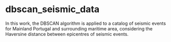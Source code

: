 # dbscan_seismic_data
In this work, the DBSCAN algorithm is applied to a catalog of seismic events for Mainland Portugal and surrounding maritime area, considering the Haversine distance between epicentres of seismic events.
